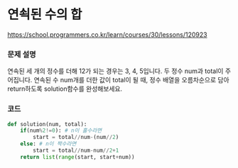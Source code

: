 # 연쇡된 수의 합
https://school.programmers.co.kr/learn/courses/30/lessons/120923

### 문제 설명
연속된 세 개의 정수를 더해 12가 되는 경우는 3, 4, 5입니다. 두 정수 num과 total이 주어집니다. 연속된 수 num개를 더한 값이 total이 될 때, 정수 배열을 오름차순으로 담아 return하도록 solution함수를 완성해보세요.

### 코드
```python
def solution(num, total):
    if(num%2!=0): # n이 홀수라면
        start = total//num-(num//2)
    else: # n이 짝수라면
        start = total//num-num//2+1
    return list(range(start, start+num))
```


